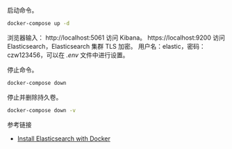 启动命令。
```bash
docker-compose up -d
```
浏览器输入： 
http://localhost:5061 访问 Kibana。
https://localhost:9200 访问 Elasticsearch，Elasticsearch 集群 TLS 加密。
用户名：elastic，密码：czw123456，可以在 *.env* 文件中进行设置。

停止命令。
```bash
docker-compose down
```
停止并删除持久卷。
```bash
docker-compose down -v
```

参考链接
- [Install Elasticsearch with Docker](https://www.elastic.co/guide/en/elasticsearch/reference/8.0/docker.html#docker-file)
